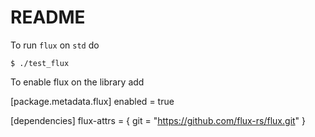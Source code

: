 # README 

To run `flux` on `std` do 

```
$ ./test_flux
```

To enable flux on the library add 

[package.metadata.flux]
enabled = true

[dependencies]
flux-attrs = { git = "https://github.com/flux-rs/flux.git" }